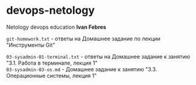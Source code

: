 # devops-netology
Netology devops education __Ivan Febres__

`git-homework.txt` - ответы на Домашнее задание по лекции "Инструменты Git"  

`03-sysadmin-01-terminal.txt` - ответы на Домашнее задание к занятию "3.1. Работа в терминале, лекция 1"  
`03-sysadmin-03-os.md` - Домашнее задание к занятию "3.3. Операционные системы, лекция 1"
